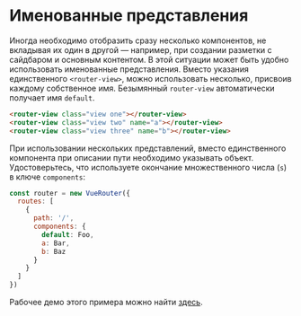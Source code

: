 # Именованные представления

Иногда необходимо отобразить сразу несколько компонентов, не вкладывая их один в другой — например, при создании разметки с сайдбаром и основным контентом. В этой ситуации может быть удобно использовать именованные представления. Вместо указания единственного `<router-view>`, можно использовать несколько, присвоив каждому собственное имя. Безымянный `router-view` автоматически получает имя `default`.

``` html
<router-view class="view one"></router-view>
<router-view class="view two" name="a"></router-view>
<router-view class="view three" name="b"></router-view>
```

При использовании нескольких представлений, вместо единственного компонента при описании пути необходимо указывать объект. Удостоверьтесь, что используете окончание множественного числа (`s`) в ключе `components`:

``` js
const router = new VueRouter({
  routes: [
    {
      path: '/',
      components: {
        default: Foo,
        a: Bar,
        b: Baz
      }
    }
  ]
})
```

Рабочее демо этого примера можно найти [здесь](https://jsfiddle.net/posva/6du90epg/).
